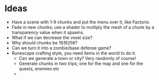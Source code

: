 ﻿ # Ideas
 
 * Have a scene with 1-9 chunks and put the menu over it, like Factorio.
 * Fade in new chunks; use a shader to multiply the mesh of a chunk by a transparency value when it spawns.
 * What if we can decrease the voxel size?
 * Why should chunks be 16*16*256?
 * Can we turn it into a zombie/base defense game?
 * Runescape crafting style, you need items in the world to do it.
   * Can we generate a town or city? Very randomly of course!
   * Generate chunks in two trips; one for the map and one for the quests, enemies etc
   * 